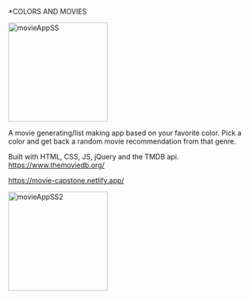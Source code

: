 *COLORS AND MOVIES 

<img width="200" alt="movieAppSS" src="https://user-images.githubusercontent.com/47507987/87093940-dea7b280-c1f2-11ea-9c6b-8d4eeda17075.png"> 

A movie generating/list making app based on your favorite color. Pick a color and get back a random movie recommendation from that genre. 

Built with HTML, CSS, JS, jQuery and the TMDB api. https://www.themoviedb.org/

https://movie-capstone.netlify.app/

<img width="200" alt="movieAppSS2" src="https://user-images.githubusercontent.com/47507987/87099979-04878400-c200-11ea-8427-5e378532f3d8.png">
